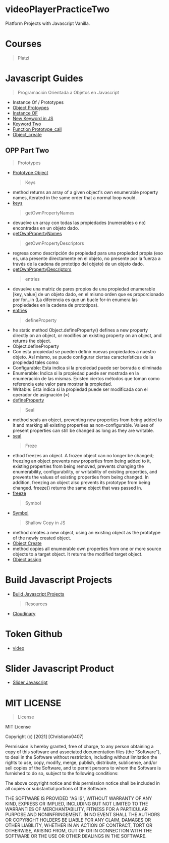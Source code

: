 # videoPlayerPracticeTwo

Platform Projects with Javascript Vanilla.

# Courses

> Platzi

# Javascript Guides

> Programación Orientada a Objetos en Javascript

- Instance Of / Prototypes
- [Object Protoypes](https://developer.mozilla.org/en-US/docs/Learn/JavaScript/Objects/Object_prototypes)
- [Instance OF](https://developer.mozilla.org/en-US/docs/Web/JavaScript/Reference/Operators/instanceof)
- [New Keyword in JS](https://stackoverflow.com/questions/1646698/what-is-the-new-keyword-in-javascript)
- [Keyword Two](https://www.liip.ch/en/blog/why-i-dont-use-the-javascript-new-keyword)
- [Function Prototype_call](https://developer.mozilla.org/en-US/docs/Web/JavaScript/Reference/Global_Objects/Function/call)
- [Object_create](https://developer.mozilla.org/en-US/docs/Web/JavaScript/Reference/Global_Objects/Object/create#Polyfill)

## OPP Part Two

> Prototypes

- [Prototype Object](https://developer.mozilla.org/en-US/docs/Web/JavaScript/Reference/Global_Objects/Object)
  > Keys
- method returns an array of a given object's own enumerable property names, iterated in the same order that a normal loop would.
- [keys](https://developer.mozilla.org/en-US/docs/Web/JavaScript/Reference/Global_Objects/Object/keys)
  > getOwnPropertyNames
- devuelve un array con todas las propiedades (numerables o no) encontradas en un objeto dado.
- [getOwnPropertyNames](https://developer.mozilla.org/es/docs/Web/JavaScript/Reference/Global_Objects/Object/getOwnPropertyNames)
  > getOwnPropertyDescriptors
- regresa como descripción de propiedad para una propiedad propia (eso es, una presente directamente en el objeto, no presente por la fuerza a través de la cadena de prototipo del objeto) de un objeto dado.
- [getOwnPropertyDescriptors](https://developer.mozilla.org/es/docs/Web/JavaScript/Reference/Global_Objects/Object/getOwnPropertyDescriptor)
  > entries
- devuelve una matriz de pares propios de una propiedad enumerable [key, value] de un objeto dado, en el mismo orden que es proporcionado por for...in (La diferencia es que un bucle for-in enumera las propiedades en la cadena de prototipos).
- [entries](https://developer.mozilla.org/es/docs/Web/JavaScript/Reference/Global_Objects/Object/entries)
  > defineProperty
- he static method Object.defineProperty() defines a new property directly on an object, or modifies an existing property on an object, and returns the object.
- Object.defineProperty
- Con esta propiedad se pueden definir nuevas propiedades a nuestro objeto. Así mismo, se puede configurar ciertas características de la propiedad tales como:
- Configurable: Esta indica si la propiedad puede ser borrada o eliminada
- Enumerable: Indica si la propiedad puede ser mostrada en la enumeración de las mismas. Existen ciertos métodos que toman como referencia este valor para mostrar la propiedad.
- Writable: Esta indica si la propiedad puede ser modificada con el operador de asignación (=)
- [defineProperty](https://developer.mozilla.org/en-US/docs/Web/JavaScript/Reference/Global_Objects/Object/defineProperty)
  > Seal
- method seals an object, preventing new properties from being added to it and marking all existing properties as non-configurable. Values of present properties can still be changed as long as they are writable.
- [seal](https://developer.mozilla.org/en-US/docs/Web/JavaScript/Reference/Global_Objects/Object/seal)
  > Freze
- ethod freezes an object. A frozen object can no longer be changed; freezing an object prevents new properties from being added to it, existing properties from being removed, prevents changing the enumerability, configurability, or writability of existing properties, and prevents the values of existing properties from being changed. In addition, freezing an object also prevents its prototype from being changed. freeze() returns the same object that was passed in.
- [freeze](https://developer.mozilla.org/en-US/docs/Web/JavaScript/Reference/Global_Objects/Object/freeze)
  > Symbol
- [Symbol](https://developer.mozilla.org/en-US/docs/Web/JavaScript/Reference/Global_Objects/Symbol)
  > Shallow Copy in JS
- method creates a new object, using an existing object as the prototype of the newly created object.
- [Object Create](https://developer.mozilla.org/en-US/docs/Web/JavaScript/Reference/Global_Objects/Object/create)
- method copies all enumerable own properties from one or more source objects to a target object. It returns the modified target object.
- [Object assign](https://developer.mozilla.org/en-US/docs/Web/JavaScript/Reference/Global_Objects/Object/assign)

# Build Javascript Projects

- [Build Javascript Projects](https://www.youtube.com/watch?v=3PHXvlpOkf4&t=2651s)
  > Resources
- [Cloudinary](https://cloudinary.com/)

# Token Github

- [video](https://www.youtube.com/watch?v=hlYkxZrdeBI)

# Slider Javascript Product

- [Slider Javascript](https://www.youtube.com/watch?v=LPBGK1gqXoU&t=8s)

# MIT LICENSE

> License

MIT License

Copyright (c) [2021] [Christiano0407]

Permission is hereby granted, free of charge, to any person obtaining a copy of this software and associated documentation files (the "Software"), to deal in the Software without restriction, including without limitation the rights to use, copy, modify, merge, publish, distribute, sublicense, and/or sell copies of the Software, and to permit persons to whom the Software is furnished to do so, subject to the following conditions:

The above copyright notice and this permission notice shall be included in all copies or substantial portions of the Software.

THE SOFTWARE IS PROVIDED "AS IS", WITHOUT WARRANTY OF ANY KIND, EXPRESS OR IMPLIED, INCLUDING BUT NOT LIMITED TO THE WARRANTIES OF MERCHANTABILITY, FITNESS FOR A PARTICULAR PURPOSE AND NONINFRINGEMENT. IN NO EVENT SHALL THE AUTHORS OR COPYRIGHT HOLDERS BE LIABLE FOR ANY CLAIM, DAMAGES OR OTHER LIABILITY, WHETHER IN AN ACTION OF CONTRACT, TORT OR OTHERWISE, ARISING FROM, OUT OF OR IN CONNECTION WITH THE SOFTWARE OR THE USE OR OTHER DEALINGS IN THE SOFTWARE.
